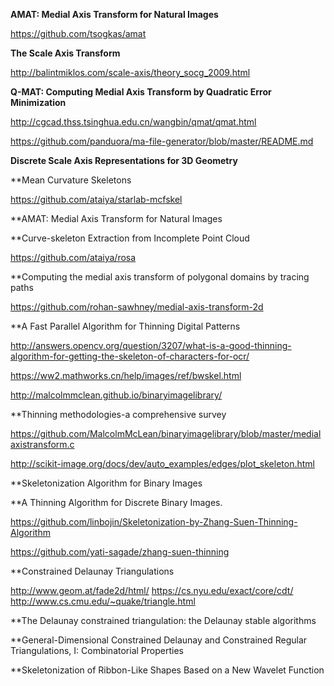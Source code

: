 **AMAT: Medial Axis Transform for Natural Images**

https://github.com/tsogkas/amat

**The Scale Axis Transform**

http://balintmiklos.com/scale-axis/theory_socg_2009.html

**Q-MAT: Computing Medial Axis Transform by Quadratic Error Minimization**

http://cgcad.thss.tsinghua.edu.cn/wangbin/qmat/qmat.html

https://github.com/panduora/ma-file-generator/blob/master/README.md

**Discrete Scale Axis Representations for 3D Geometry**


**Mean Curvature Skeletons

https://github.com/ataiya/starlab-mcfskel


**AMAT: Medial Axis Transform for Natural Images


**Curve-skeleton Extraction from Incomplete Point Cloud

https://github.com/ataiya/rosa

**Computing the medial axis transform of polygonal domains by tracing paths

https://github.com/rohan-sawhney/medial-axis-transform-2d


**A Fast Parallel Algorithm for Thinning Digital Patterns

http://answers.opencv.org/question/3207/what-is-a-good-thinning-algorithm-for-getting-the-skeleton-of-characters-for-ocr/


https://ww2.mathworks.cn/help/images/ref/bwskel.html




http://malcolmmclean.github.io/binaryimagelibrary/


**Thinning methodologies-a comprehensive survey

https://github.com/MalcolmMcLean/binaryimagelibrary/blob/master/medialaxistransform.c




http://scikit-image.org/docs/dev/auto_examples/edges/plot_skeleton.html


**Skeletonization Algorithm for Binary Images


**A Thinning Algorithm for Discrete Binary Images.

https://github.com/linbojin/Skeletonization-by-Zhang-Suen-Thinning-Algorithm

https://github.com/yati-sagade/zhang-suen-thinning


**Constrained Delaunay Triangulations

http://www.geom.at/fade2d/html/
https://cs.nyu.edu/exact/core/cdt/
http://www.cs.cmu.edu/~quake/triangle.html


**The Delaunay constrained triangulation: the Delaunay stable algorithms

**General-Dimensional Constrained Delaunay and Constrained Regular Triangulations, I: Combinatorial Properties

**Skeletonization of Ribbon-Like Shapes Based on a New Wavelet Function